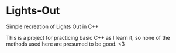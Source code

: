 # Lights-Out
Simple recreation of Lights Out in C++

This is a project for practicing basic C++ as I learn it, so none of the methods used here are presumed to be good. <3
